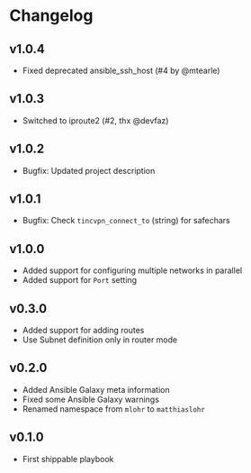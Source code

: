 # Changelog

## v1.0.4

  * Fixed deprecated ansible_ssh_host (#4 by @mtearle)

## v1.0.3

  * Switched to iproute2 (#2, thx @devfaz)

## v1.0.2

  * Bugfix: Updated project description

## v1.0.1

  * Bugfix: Check `tincvpn_connect_to` (string) for safechars

## v1.0.0

  * Added support for configuring multiple networks in parallel
  * Added support for `Port` setting

## v0.3.0

  * Added support for adding routes
  * Use Subnet definition only in router mode

## v0.2.0

  * Added Ansible Galaxy meta information
  * Fixed some Ansible Galaxy warnings
  * Renamed namespace from `mlohr` to `matthiaslohr`

## v0.1.0

  * First shippable playbook
